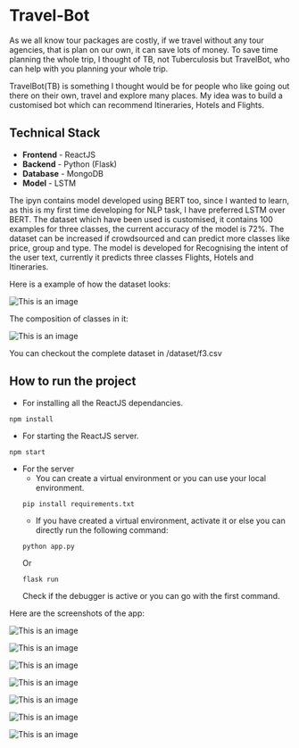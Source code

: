 # Travel-Bot
As we all know tour packages are costly, if we travel without any tour agencies, that is plan on our own, it can save lots of money. To save time planning the whole trip, I thought of TB, not Tuberculosis but TravelBot, who can help with you planning your whole trip. 

TravelBot(TB) is something I thought would be for people who like going out there on their own, travel and explore many places. My idea was to build a customised bot which can recommend Itineraries, Hotels and Flights. 

## Technical Stack 
- **Frontend** - ReactJS
- **Backend** - Python (Flask)
- **Database** - MongoDB
- **Model** - LSTM

The ipyn contains model developed using BERT too, since I wanted to learn, as this is my first time developing for NLP task, I have preferred LSTM over BERT. The dataset which have been used is customised, it contains 100 examples for three classes, the current accuracy of the model is 72%. The dataset can be increased if crowdsourced and can predict more classes like price, group and type. The model is developed for Recognising the intent of the user text, currently it predicts three classes Flights, Hotels and Itineraries. 

Here is a example of how the dataset looks:

![This is an image](../master/images/Dataset.JPG)

The composition of classes in it: 

![This is an image](../master/images/chart.JPG)

You can checkout the complete dataset in /dataset/f3.csv

## How to run the project
- For installing all the ReactJS dependancies. 
```
npm install
```

- For starting the ReactJS server.
```
npm start
```

- For the server
  - You can create a virtual environment or you can use your local environment. 
  ```
  pip install requirements.txt
  ```
  - If you have created a virtual environment, activate it or else you can directly run the following command:
  ``` 
  python app.py
  ```
  Or 
  ```
  flask run
  ``` 
  Check if the debugger is active or you can go with the first command. 

Here are the screenshots of the app:

![This is an image](../master/images/Screenshot(574).png)  

![This is an image](../master/images/Screenshot(575).png)

![This is an image](../master/images/Screenshot(576).png)     

![This is an image](../master/images/Screenshot(577).png)

![This is an image](../master/images/Screenshot(578).png)     

![This is an image](../master/images/Screenshot(579).png)

![This is an image](../master/images/Screenshot(580).png)
